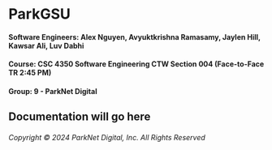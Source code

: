 # ParkGSU

#### Software Engineers: Alex Nguyen, Avyuktkrishna Ramasamy, Jaylen Hill, Kawsar Ali, Luv Dabhi
#### Course: CSC 4350 Software Engineering CTW Section 004 (Face-to-Face TR 2:45 PM)
#### Group: 9 - ParkNet Digital

## Documentation will go here

###### Copyright © 2024 ParkNet Digital, Inc. All Rights Reserved
